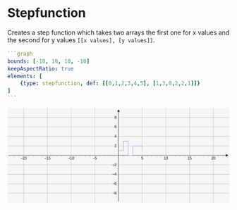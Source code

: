# Stepfunction

Creates a step function which takes two arrays the first one for x values and the second for y values `[[x values], [y values]]`.

````yaml
```graph
bounds: [-10, 10, 10, -10]
keepAspectRatio: true
elements: [
	{type: stepfunction, def: [[0,1,2,3,4,5], [1,3,0,2,2,1]]}
]
```
````

![stepfunction](../../imgs/Stepfunction-graph-1.png)

